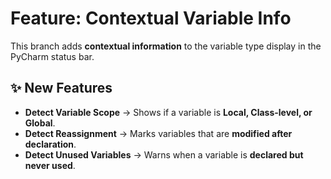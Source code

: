 # Feature: Contextual Variable Info

This branch adds **contextual information** to the variable type display in the PyCharm status bar.

## ✨ New Features
- **Detect Variable Scope** → Shows if a variable is **Local, Class-level, or Global**.
- **Detect Reassignment** → Marks variables that are **modified after declaration**.
- **Detect Unused Variables** → Warns when a variable is **declared but never used**.
